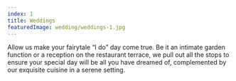 ```yaml
---
index: 1
title: Weddings
featuredImage: wedding/weddings-1.jpg
---
```


Allow us make your fairytale “I do” day come true. Be it an intimate garden function or a reception on the restaurant terrace, we pull out all the stops to ensure your special day will be all you have dreamed of, complemented by our exquisite cuisine in a serene setting.
